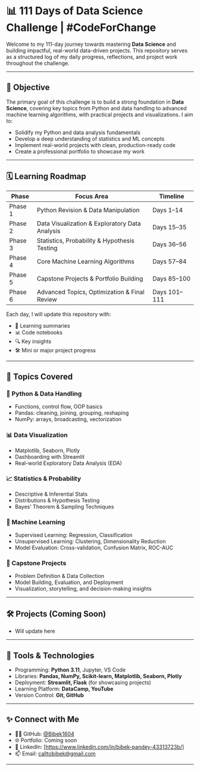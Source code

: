 # 📊 111 Days of Data Science Challenge | #CodeForChange

Welcome to my 111-day journey towards mastering **Data Science** and building impactful, real-world data-driven projects. This repository serves as a structured log of my daily progress, reflections, and project work throughout the challenge.

---

## 🎯 Objective

The primary goal of this challenge is to build a strong foundation in **Data Science**, covering key topics from Python and data handling to advanced machine learning algorithms, with practical projects and visualizations. I aim to:

- Solidify my Python and data analysis fundamentals
- Develop a deep understanding of statistics and ML concepts
- Implement real-world projects with clean, production-ready code
- Create a professional portfolio to showcase my work

---

## 🗓️ Learning Roadmap

| Phase | Focus Area                                      | Timeline        |
|-------|--------------------------------------------------|-----------------|
| Phase 1  | Python Revision & Data Manipulation               | Days 1–14        |
| Phase 2  | Data Visualization & Exploratory Data Analysis    | Days 15–35       |
| Phase 3  | Statistics, Probability & Hypothesis Testing      | Days 36–56       |
| Phase 4  | Core Machine Learning Algorithms                  | Days 57–84       |
| Phase 5  | Capstone Projects & Portfolio Building            | Days 85–100      |
| Phase 6  | Advanced Topics, Optimization & Final Review      | Days 101–111     |

Each day, I will update this repository with:

- 📄 Learning summaries
- 📊 Code notebooks
- 🔍 Key insights
- 🛠️ Mini or major project progress

---

## 🧠 Topics Covered

### 🐍 Python & Data Handling

- Functions, control flow, OOP basics
- Pandas: cleaning, joining, grouping, reshaping
- NumPy: arrays, broadcasting, vectorization

### 📊 Data Visualization

- Matplotlib, Seaborn, Plotly
- Dashboarding with Streamlit
- Real-world Exploratory Data Analysis (EDA)

### 📈 Statistics & Probability

- Descriptive & Inferential Stats
- Distributions & Hypothesis Testing
- Bayes’ Theorem & Sampling Techniques
     
### 🤖 Machine Learning

- Supervised Learning: Regression, Classification
- Unsupervised Learning: Clustering, Dimensionality Reduction
- Model Evaluation: Cross-validation, Confusion Matrix, ROC-AUC

### 💼 Capstone Projects

- Problem Definition & Data Collection
- Model Building, Evaluation, and Deployment
- Visualization, storytelling, and decision-making insights


---

## 🛠️ Projects (Coming Soon)


 - Will update here 


---

## 📌 Tools & Technologies

- Programming: **Python 3.11**, Jupyter, VS Code
- Libraries: **Pandas, NumPy, Scikit-learn, Matplotlib, Seaborn, Plotly**
- Deployment: **Streamlit, Flask** (for showcasing projects)
- Learning Platform: **DataCamp, YouTube**
- Version Control: **Git, GitHub**

---

## ✨ Connect with Me

- 🧑‍💻 GitHub: [@Bibek1604](https://github.com/Bibek1604)
- 🌐 Portfolio: Coming soon
- 💼 LinkedIn: [https://www.linkedin.com/in/bibek-pandey-43313723b/]
- 📫 Email: calltobibek@gmail.com

---

